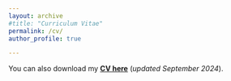 ```yaml
---
layout: archive
#title: "Curriculum Vitae"
permalink: /cv/
author_profile: true

---
```


You can also download my [**CV here**](../files/Pan_Chen_CV.pdf) (*updated September 2024*).


<object data="../files/Pan_Chen_CV.pdf" width="1000" height="1000" type='application/pdf'></object>

